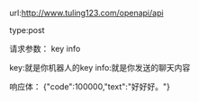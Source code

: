 

url:http://www.tuling123.com/openapi/api

type:post

请求参数：
    key
    info


key:就是你机器人的key
info:就是你发送的聊天内容


响应体：
    {"code":100000,"text":"好好好。"}